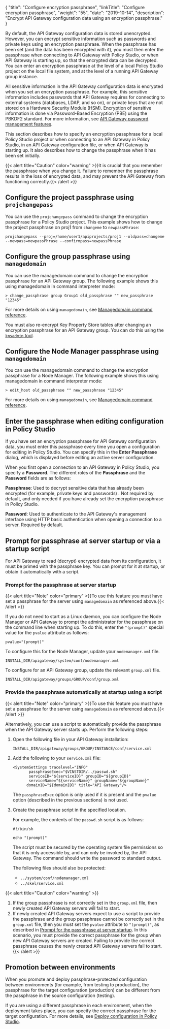 {
"title": "Configure encryption passphrase",
  "linkTitle": "Configure encryption passphrase",
  "weight": "55",
  "date": "2019-10-14",
  "description": "Encrypt API Gateway configuration data using an encryption passphrase."
}

By default, the API Gateway configuration data is stored unencrypted. However, you can encrypt sensitive information such as passwords and private keys using an encryption passphrase. When the passphrase has been set (and the data has been encrypted with it), you must then enter the passphrase when connecting to API Gateway with Policy Studio, or when API Gateway is starting up, so that the encrypted data can be decrypted. You can enter an encryption passphrase at the level of a local Policy Studio project on the local file system, and at the level of a running API Gateway group instance.

All sensitive information in the API Gateway configuration data is encrypted when you set an encryption passphrase. For example, this sensitive information includes passwords that API Gateway requires for connecting to external systems (databases, LDAP, and so on), or private keys that are not stored on a Hardware Security Module (HSM). Encryption of sensitive information is done via Password-Based Encryption (PBE) using the PBKDF2 standard. For more information, see [API Gateway password management features](https://docs.axway.com/bundle/apim-security-guide/page/security_features.html#Securityfeatures-APIGatewaypasswordmanagementfeatures).

This section describes how to specify an encryption passphrase for a local Policy Studio project or when connecting to an API Gateway in Policy Studio, in an API Gateway configuration file, or when API Gateway is starting up. It also describes how to change the passphrase when it has been set initially.

{{< alert title="Caution" color="warning" >}}It is crucial that you remember the passphrase when you change it. Failure to remember the passphrase results in the loss of encrypted data, and may prevent the API Gateway from functioning correctly.{{< /alert >}}

## Configure the project passphrase using `projchangepass`

You can use the `projchangepass` command to change the encryption passphrase for a Policy Studio project. This example shows how to change the project passphrase on proj1 from `changeme` to `newpassPhrase`:

```
projchangepass --proj=/home/user1/apiprojects/proj1 --oldpass=changeme --newpass=newpassPhrase --confirmpass=newpassPhrase
```

## Configure the group passphrase using `managedomain`

You can use the managedomain command to change the encryption passphrase for an API Gateway group. The following example shows this using managedomain in command interpreter mode:

```
> change_passphrase group Group1 old_passphrase "" new_passphrase "12345"
```

For more details on using `managedomain`, see [Managedomain command reference](/docs/apim_reference/managedomain_ref/).

You must also re-encrypt Key Property Store tables after changing an encryption passphrase for an API Gateway group. You can do this using the [`kpsadmin` tool](/docs/apim_policydev/apigw_kps/how_to_use_kpsadmin_command/).

## Configure the Node Manager passphrase using `managedomain`

You can use the managedomain command to change the encryption passphrase for a Node Manager. The following example shows this using managedomain in command interpreter mode:

```
> edit_host old_passphrase "" new_passphrase "12345"
```

For more details on using `managedomain`, see [Managedomain command reference](/docs/apim_reference/managedomain_ref/).

## Enter the passphrase when editing configuration in Policy Studio

If you have set an encryption passphrase for API Gateway configuration data, you must enter this passphrase every time you open a configuration for editing in Policy Studio. You can specify this in the **Enter Passphrase** dialog, which is displayed before editing an active server configuration.

When you first open a connection to an API Gateway in Policy Studio, you specify a **Password**. The different roles of the **Passphrase** and the **Password** fields are as follows:

**Passphrase**: Used to decrypt sensitive data that has already been encrypted (for example, private keys and passwords) . Not required by default, and only needed if you have already set the encryption passphrase in Policy Studio.

**Password**: Used to authenticate to the API Gateway's management interface using HTTP basic authentication when opening a connection to a server. Required by default.

## Prompt for passphrase at server startup or via a startup script

For API Gateway to read (decrypt) encrypted data from its configuration, it must be primed with the passphrase key. You can prompt for it at startup, or obtain it automatically with a script.

### Prompt for the passphrase at server startup

{{< alert title="Note" color="primary" >}}To use this feature you must have set a passphrase for the server using `managedomain` as referenced above.{{< /alert >}}

If you do not need to start as a Linux daemon, you can configure the Node Manager or API Gateway to prompt the administrator for the passphrase on the command line when starting up. To do this, enter the `"(prompt)"` special value for the `pvalue` attribute as follows:

```
pvalue="(prompt)"
```

To configure this for the Node Manager, update your `nodemanager.xml` file.

```
INSTALL_DIR/apigateway/system/conf/nodemanager.xml
```

To configure for an API Gateway group, update the relevant `group.xml` file.

```
INSTALL_DIR/apigateway/groups/GROUP/conf/group.xml
```

### Provide the passphrase automatically at startup using a script

{{< alert title="Note" color="primary" >}}To use this feature you must have set a passphrase for the server using `managedomain` as referenced above.{{< /alert >}}

Alternatively, you can use a script to automatically provide the passphrase when the API Gateway server starts up. Perform the following steps:

1. Open the following file in your API Gateway installation:

    ```
    INSTALL_DIR/apigateway/groups/GROUP/INSTANCE/conf/service.xml
    ```

2. Add the following to your `service.xml` file:

    ```
    <SystemSettings tracelevel="INFO"
           passphraseExec="$VINSTDIR/../passwd.sh"
           serviceID="${serviceID}" groupID="${groupID}"
           serviceName="${serviceName}" groupName="${groupName}"
          domainID="${domainID}" title="API Gateway"/>
    ```

    The `passphraseExec` option is only used if it is present and the `pvalue` option (described in the previous sections) is not used.

3. Create the passphrase script in the specified location.

    For example, the contents of the `passwd.sh` script is as follows:
    ```
    #!/bin/sh

    echo "(prompt)"

    ```
    The script must be secured by the operating system file permissions so that it is only accessible by, and can only be invoked by, the API Gateway. The command should write the password to standard output.

    The following files should also be protected:
    * `../system/conf/nodemanager.xml`
    * `../skel/service.xml`

{{< alert title="Caution" color="warning" >}}

1. If the group passphrase is not correctly set in the `group.xml` file, then newly created API Gateway servers will fail to start.
2. If newly created API Gateway servers expect to use a script to provide the passphrase and the group passphrase cannot be correctly set in the `group.xml` file, then you must set the `pvalue` attribute to `"(prompt)"`, as described in [Prompt for the passphrase at server startup](/docs/apim_administration/apigtw_admin/general_passphrase/#prompt-for-the-passphrase-at-server-startup). In this scenario, you must provide the correct passphrase for the group when new API Gateway servers are created. Failing to provide the correct passphrase causes the newly created API Gateway servers fail to start.
{{< /alert >}}

## Promotion between environments

When you promote and deploy passphrase-protected configuration between environments (for example, from testing to production), the passphrase for the target configuration (production) can be different from the passphrase in the source configuration (testing).

If you are using a different passphrase in each environment, when the deployment takes place, you can specify the correct passphrase for the target configuration. For more details, see [Deploy configuration in Policy Studio](/docs/apim_administration/apigtw_admin/deploy_get_started#deploy-configuration-in-policy-studio).
